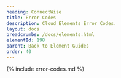 ```yaml
---
heading: ConnectWise
title: Error Codes
description: Cloud Elements Error Codes.
layout: docs
breadcrumbs: /docs/elements.html
elementId: 198
parent: Back to Element Guides
order: 40
---
```


{% include error-codes.md %}
